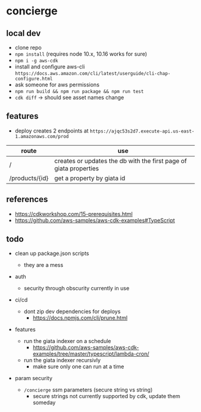 # concierge

## local dev

-   clone repo
-   `npm install` (requires node 10.x, 10.16 works for sure)
-   `npm i -g aws-cdk`
-   install and configure aws-cli `https://docs.aws.amazon.com/cli/latest/userguide/cli-chap-configure.html`
-   ask someone for aws permissions
-   `npm run build && npm run package && npm run test`
-   `cdk diff` -> should see asset names change

## features

-   deploy creates 2 endpoints at `https://ajqc53s2d7.execute-api.us-east-1.amazonaws.com/prod`

| route          | use                                                               |
| -------------- | ----------------------------------------------------------------- |
| /              | creates or updates the db with the first page of giata properties |
| /products/{id} | get a property by giata id                                        |

## references

-   https://cdkworkshop.com/15-prerequisites.html
-   https://github.com/aws-samples/aws-cdk-examples#TypeScript

## todo

-   clean up package.json scripts

    -   they are a mess

-   auth

    -   security through obscurity currently in use

-   ci/cd

    -   dont zip dev dependencies for deploys
        -   https://docs.npmjs.com/cli/prune.html

-   features
    -   run the giata indexer on a schedule
        -   https://github.com/aws-samples/aws-cdk-examples/tree/master/typescript/lambda-cron/
    -   run the giata indexer recursivly
        -   make sure only one can run at a time
-   param security
    -   `/concierge` ssm parameters (secure string vs string)
        -   secure strings not currently supported by cdk, update them someday
